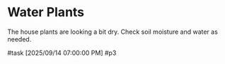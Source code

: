 # Water Plants

The house plants are looking a bit dry. Check soil moisture and water as needed.

#task [2025/09/14 07:00:00 PM] #p3
